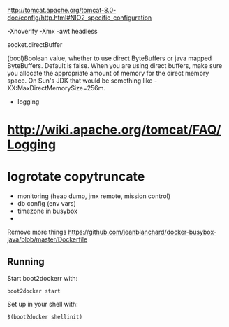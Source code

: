 http://tomcat.apache.org/tomcat-8.0-doc/config/http.html#NIO2_specific_configuration

-Xnoverify
-Xmx
-awt headless

socket.directBuffer

(bool)Boolean value, whether to use direct ByteBuffers or java mapped ByteBuffers. Default is false.
When you are using direct buffers, make sure you allocate the appropriate amount of memory for the direct memory space. On Sun's JDK that would be something like -XX:MaxDirectMemorySize=256m. 

- logging
# http://wiki.apache.org/tomcat/FAQ/Logging
# logrotate copytruncate
- monitoring (heap dump, jmx remote, mission control)
- db config (env vars)
- timezone in busybox
- 

Remove more things
https://github.com/jeanblanchard/docker-busybox-java/blob/master/Dockerfile


Running
-------

Start boot2dockerr with:

    boot2docker start

Set up in your shell with:

    $(boot2docker shellinit)

